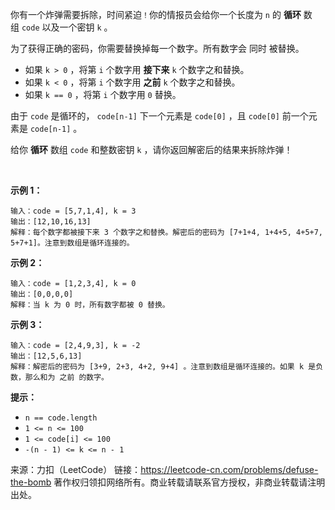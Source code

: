 你有一个炸弹需要拆除，时间紧迫```！```你的情报员会给你一个长度为 ```n``` 的 **循环** 数组 ```code``` 以及一个密钥 ```k``` 。

为了获得正确的密码，你需要替换掉每一个数字。所有数字会 同时 被替换。

* 如果 ```k > 0``` ，将第 ```i``` 个数字用 **接下来** ```k``` 个数字之和替换。
* 如果 ```k < 0``` ，将第 ```i``` 个数字用 **之前** ```k``` 个数字之和替换。
* 如果 ```k == 0``` ，将第 ```i``` 个数字用 ```0``` 替换。

由于 ```code``` 是循环的， ```code[n-1]``` 下一个元素是 ```code[0]``` ，且 ```code[0]``` 前一个元素是 ```code[n-1]``` 。

给你 **循环** 数组 ```code``` 和整数密钥 ```k``` ，请你返回解密后的结果来拆除炸弹！

 

**示例 1：**
```
输入：code = [5,7,1,4], k = 3
输出：[12,10,16,13]
解释：每个数字都被接下来 3 个数字之和替换。解密后的密码为 [7+1+4, 1+4+5, 4+5+7, 5+7+1]。注意到数组是循环连接的。
```
**示例 2：**
```
输入：code = [1,2,3,4], k = 0
输出：[0,0,0,0]
解释：当 k 为 0 时，所有数字都被 0 替换。
```
**示例 3：**
```
输入：code = [2,4,9,3], k = -2
输出：[12,5,6,13]
解释：解密后的密码为 [3+9, 2+3, 4+2, 9+4] 。注意到数组是循环连接的。如果 k 是负数，那么和为 之前 的数字。
```

**提示：**

* ```n == code.length```
* ```1 <= n <= 100```
* ```1 <= code[i] <= 100```
* ```-(n - 1) <= k <= n - 1```

来源：力扣（LeetCode）
链接：https://leetcode-cn.com/problems/defuse-the-bomb
著作权归领扣网络所有。商业转载请联系官方授权，非商业转载请注明出处。
